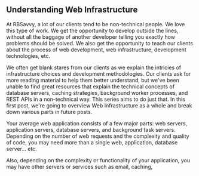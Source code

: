 ## Understanding Web Infrastructure

At RBSavvy, a lot of our clients tend to be non-technical people.  We love this type of work.  We get the opportunity to develop outside the lines, without all the baggage of another developer telling you exactly how problems should be solved.  We also get the opportunity to teach our clients about the process of web development, web infrastructure, development technologies, etc.

We often get blank stares from our clients as we explain the intricies of infrastructure choices and development methodologies.  Our clients ask for more reading material to help them better understand, but we've been unable to find great resources that explain the technical concepts of database servers, caching strategies, background worker processes, and REST APIs in a non-technical way.  This series aims to do just that.  In this first post, we're going to overview Web Infrastructure as a whole and break down various parts in future posts.

Your average web application consists of a few major parts: web servers, application servers, database servers, and background task servers.  Depending on the number of web requests and the complexity and quality of code, you may need more than a single web, application, database server... etc.

Also, depending on the complexity or functionality of your application, you may have other servers or services such as email, caching, 
